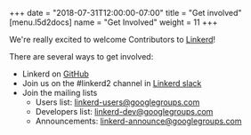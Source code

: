 +++
date = "2018-07-31T12:00:00-07:00"
title = "Get involved"
[menu.l5d2docs]
  name = "Get Involved"
  weight = 11
+++

We're really excited to welcome Contributors to [Linkerd](https://github.com/linkerd/linkerd2)!

There are several ways to get involved:

- Linkerd on [GitHub](https://github.com/linkerd/linkerd2)
- Join us on the #linkerd2 channel in [Linkerd slack](https://slack.linkerd.io/)
- Join the mailing lists
  - Users list: [linkerd-users@googlegroups.com](https://groups.google.com/forum/#!forum/linkerd-users)
  - Developers list: [linkerd-dev@googlegroups.com](https://groups.google.com/forum/#!forum/linkerd-dev)
  - Announcements: [linkerd-announce@googlegroups.com](https://groups.google.com/forum/#!forum/linkerd-announce)
